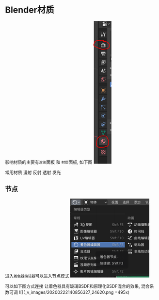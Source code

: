 # Blender材质

影响材质的主要有`渲染`面板 和 `材质`面板, 如下图
![](_v_images/20200222112008779_24020.png)

常用材质
漫射
反射
透射
发光

## 节点
进入`着色器编辑器`可以进入节点模式
![](_v_images/20200222125659660_19279.png)

可以如下图方式连接
让着色器具有玻璃BSDF和原理化BSDF混合的效果, 混合系数可调
![](_v_images/20200222140856327_24620.png =495x)

